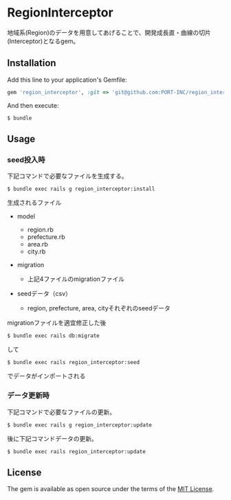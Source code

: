 # RegionInterceptor

地域系(Region)のデータを用意してあげることで、開発成長直・曲線の切片(Interceptor)となるgem。

## Installation

Add this line to your application's Gemfile:

```ruby
gem 'region_interceptor', :git => 'git@github.com:PORT-INC/region_interceptor.git'
```

And then execute:

    $ bundle

## Usage
### seed投入時
下記コマンドで必要なファイルを生成する。

    $ bundle exec rails g region_interceptor:install
    
生成されるファイル
- model
    - region.rb
    - prefecture.rb
    - area.rb
    - city.rb
    
- migration
    - 上記4ファイルのmigrationファイル
    
- seedデータ（csv）
    - region, prefecture, area, cityそれぞれのseedデータ
    

migrationファイルを適宜修正した後

    $ bundle exec rails db:migrate
    
して

    $ bundle exec rails region_interceptor:seed
    
でデータがインポートされる

### データ更新時
下記コマンドで必要なファイルの更新。

    $ bundle exec rails g region_interceptor:update
    
後に下記コマンドデータの更新。
    
    $ bundle exec rails region_interceptor:update
## License

The gem is available as open source under the terms of the [MIT License](http://opensource.org/licenses/MIT).
